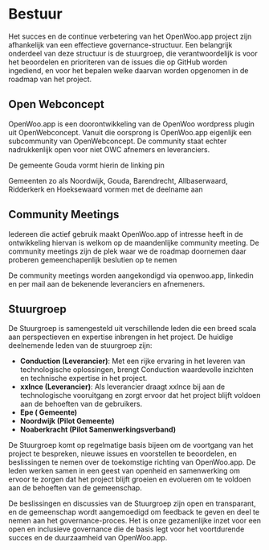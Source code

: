 # Bestuur

Het succes en de continue verbetering van het OpenWoo.app project zijn afhankelijk van een effectieve governance-structuur. Een belangrijk onderdeel van deze structuur is de stuurgroep, die verantwoordelijk is voor het beoordelen en prioriteren van de issues die op GitHub worden ingediend, en voor het bepalen welke daarvan worden opgenomen in de roadmap van het project.

## Open Webconcept

OpenWoo.app is een doorontwikkeling van de OpenWoo wordpress plugin uit OpenWebconcept. Vanuit die oorsprong is OpenWoo.app eigenlijk een subcommunity van OpenWebconcept. De community staat echter nadrukkenlijk open voor niet OWC afnemers en leveranciers.

De gemeente Gouda vormt hierin de linking pin


Gemeenten zo als Noordwijk, Gouda, Barendrecht, Allbaserwaard, Ridderkerk en Hoeksewaard vormen met de deelname aan 


## Community Meetings

Iedereen die actief gebruik maakt OpenWoo.app of intresse heeft in de ontwikkeling hiervan is welkom op de maandenlijke community meeting. De community meetings zijn de plek waar we de roadmap doornemen daar proberen gemeenchapenlijk beslutien op te nemen

De community meetings worden aangekondigd via openwoo.app, linkedin en per mail aan de bekenende leveranciers en afnemeners.

## Stuurgroep

De Stuurgroep is samengesteld uit verschillende leden die een breed scala aan perspectieven en expertise inbrengen in het project. De huidige deelnemende leden van de stuurgroep zijn:

- **Conduction (Leverancier)**: Met een rijke ervaring in het leveren van technologische oplossingen, brengt Conduction waardevolle inzichten en technische expertise in het project.
- **xxlnce (Leverancier)**: Als leverancier draagt xxlnce bij aan de technologische vooruitgang en zorgt ervoor dat het project blijft voldoen aan de behoeften van de gebruikers.
- **Epe ( Gemeente)**
- **Noordwijk (Pilot Gemeente)**
- **Noaberkracht (Pilot Samenwerkingsverband)**

De Stuurgroep komt op regelmatige basis bijeen om de voortgang van het project te bespreken, nieuwe issues en voorstellen te beoordelen, en beslissingen te nemen over de toekomstige richting van OpenWoo.app. De leden werken samen in een geest van openheid en samenwerking om ervoor te zorgen dat het project blijft groeien en evolueren om te voldoen aan de behoeften van de gemeenschap.

De beslissingen en discussies van de Stuurgroep zijn open en transparant, en de gemeenschap wordt aangemoedigd om feedback te geven en deel te nemen aan het governance-proces. Het is onze gezamenlijke inzet voor een open en inclusieve governance die de basis legt voor het voortdurende succes en de duurzaamheid van OpenWoo.app.
